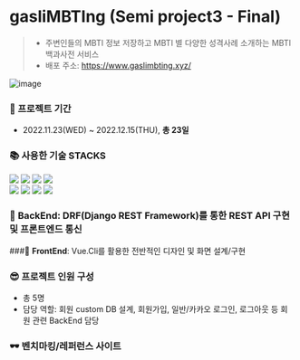 # gasliMBTIng (Semi project3 - Final)

> - 주변인들의 MBTI 정보 저장하고 MBTI 별 다양한 성격사례 소개하는 MBTI 백과사전 서비스
> - 배포 주소: https://www.gaslimbting.xyz/

![image](https://user-images.githubusercontent.com/108647811/218984118-b14e2023-b638-40b6-bf58-b249a1ee6738.png)


### 🔨 프로젝트 기간

* 2022.11.23(WED) ~ 2022.12.15(THU), **총 23일**


<div>
    <h3>📚 사용한 기술 STACKS</h3>
    <img src="https://img.shields.io/badge/python-3776AB?style=for-the-badge&logo=python&logoColor=white"> <img src="https://img.shields.io/badge/html5-E34F26?style=for-the-badge&logo=html5&logoColor=white"> <img src="https://img.shields.io/badge/css-1572B6?style=for-the-badge&logo=css3&logoColor=white"> <img src="https://img.shields.io/badge/javascript-F7DF1E?style=for-the-badge&logo=javascript&logoColor=black">
<br>
<img src="https://img.shields.io/badge/vue.js-4FC08D?style=for-the-badge&logo=vue.js&logoColor=white"> <img src="https://img.shields.io/badge/django-092E20?style=for-the-badge&logo=django&logoColor=white"> <img src="https://img.shields.io/badge/github-181717?style=for-the-badge&logo=github&logoColor=white"> <img src="https://img.shields.io/badge/git-F05032?style=for-the-badge&logo=git&logoColor=white">
</div>

### 📌 **BackEnd**: DRF(Django REST Framework)를 통한 REST API 구현 및 프론트엔드 통신

###📌 **FrontEnd**: Vue.Cli를 활용한 전반적인 디자인 및 화면 설계/구현

### 😎 프로젝트 인원 구성
- 총 5명
- 담당 역할: 회원 custom DB 설계, 회원가입, 일반/카카오 로그인, 로그아웃 등 회원 관련 BackEnd 담당

### 🕶️ 벤치마킹/레퍼런스 사이트
